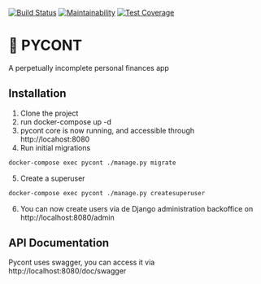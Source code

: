 [![Build Status](https://travis-ci.org/sieira/pycont.png?branch=master)](https://travis-ci.org/sieira/pycont) [![Maintainability](https://api.codeclimate.com/v1/badges/4578991db8bc4049a8e1/maintainability)](https://codeclimate.com/github/sieira/pycont/maintainability) [![Test Coverage](https://api.codeclimate.com/v1/badges/4578991db8bc4049a8e1/test_coverage)](https://codeclimate.com/github/sieira/pycont/test_coverage)

# 🍺 PYCONT
A perpetually incomplete personal finances app

## Installation

1. Clone the project
2. run docker-compose up -d
3. pycont core is now running, and accessible through http://locahost:8080
4. Run initial migrations
```sh
docker-compose exec pycont ./manage.py migrate
```
5. Create a superuser
```sh
docker-compose exec pycont ./manage.py createsuperuser
```
6. You can now create users via de Django administration backoffice on http://localhost:8080/admin

## API Documentation

Pycont uses swagger, you can access it via http://localhost:8080/doc/swagger
